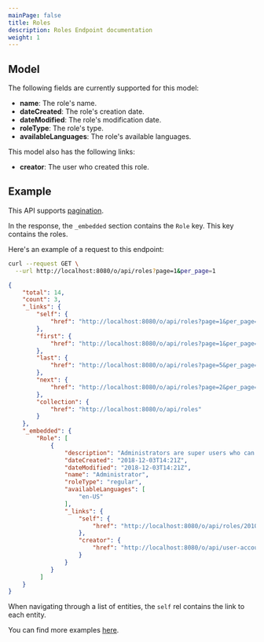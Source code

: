 ```yaml
---
mainPage: false
title: Roles
description: Roles Endpoint documentation
weight: 1
---
```


## Model

The following fields are currently supported for this model: 

* **name**: The role's name.
* **dateCreated**: The role's creation date.
* **dateModified**: The role's modification date.
* **roleType**: The role's type.
* **availableLanguages**: The role's available languages.

This model also has the following links:

* **creator**: The user who created this role.

## Example

This API supports [pagination](/docs/general/pagination.html).

In the response, the `_embedded` section contains the `Role` key. This key contains the roles.

Here's an example of a request to this endpoint: 

```bash request
curl --request GET \
  --url http://localhost:8080/o/api/roles?page=1&per_page=1
```

```json response
{
    "total": 14,
    "count": 3,
    "_links": {
        "self": {
            "href": "http://localhost:8080/o/api/roles?page=1&per_page=1"
        },
        "first": {
            "href": "http://localhost:8080/o/api/roles?page=1&per_page=1"
        },
        "last": {
            "href": "http://localhost:8080/o/api/roles?page=5&per_page=1"
        },
        "next": {
            "href": "http://localhost:8080/o/api/roles?page=2&per_page=1"
        },
        "collection": {
            "href": "http://localhost:8080/o/api/roles"
        }
    },
    "_embedded": {
        "Role": [
            {
                "description": "Administrators are super users who can do anything.",
                "dateCreated": "2018-12-03T14:21Z",
                "dateModified": "2018-12-03T14:21Z",
                "name": "Administrator",
                "roleType": "regular",
                "availableLanguages": [
                    "en-US"
                ],
                "_links": {
                    "self": {
                        "href": "http://localhost:8080/o/api/roles/20105"
                    },
                    "creator": {
                        "href": "http://localhost:8080/o/api/user-account/20103"
                    }
                }
            }
         ]
    }
}
```

When navigating through a list of entities, the `self` rel contains the link to each entity. 

You can find more examples [here](/docs/roles/examples.html).

